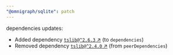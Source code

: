 ```yaml
---
"@omnigraph/sqlite": patch
---
```

dependencies updates:
  - Added dependency [`tslib@^2.6.3` ↗︎](https://www.npmjs.com/package/tslib/v/2.6.3) (to `dependencies`)
  - Removed dependency [`tslib@^2.4.0` ↗︎](https://www.npmjs.com/package/tslib/v/2.4.0) (from `peerDependencies`)
